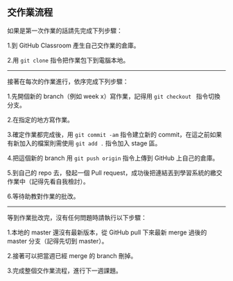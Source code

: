 ## 交作業流程

如果是第一次作業的話請先完成下列步驟：

1.到 GitHub Classroom 產生自己交作業的倉庫。

2.用  `git clone` 指令把作業包下到電腦本地。

***

接著在每次的作業進行，依序完成下列步驟：

1.先開個新的 branch（例如 week x）寫作業，記得用 `git checkout ` 指令切換分支。

2.在指定的地方寫作業。

3.確定作業都完成後，用 `git commit -am` 指令建立新的 commit，在這之前如果有新加入的檔案則需使用 `git add .` 指令加入 stage 區。

4.把這個新的 branch 用 `git push origin` 指令上傳到 GitHub 上自己的倉庫。

5.到自己的 repo 去，發起一個 Pull request，成功後把連結丟到學習系統的繳交作業中（記得先看自我檢討）。

6.等待助教對作業的批改。

***

等到作業批改完，沒有任何問題時請執行以下步驟：

1.本地的 master 還沒有最新版本，從 GitHub pull 下來最新 merge 過後的 master 分支（記得先切到 master）。

2.接著可以把當週已經 merge 的 branch 刪掉。

3.完成整個交作業流程，進行下一週課題。